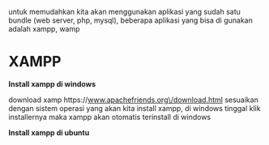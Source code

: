 untuk memudahkan kita akan menggunakan  aplikasi yang sudah satu bundle \(web server, php, mysql\), beberapa aplikasi yang bisa di gunakan adalah xampp, wamp 

# XAMPP

**Install xampp di windows**

download xamp https:\/\/www.apachefriends.org\/download.html sesuaikan dengan sistem operasi yang akan kita install xampp, di windows tinggal klik installernya maka xampp akan otomatis terinstall di windows



**Install xampp di ubuntu**





